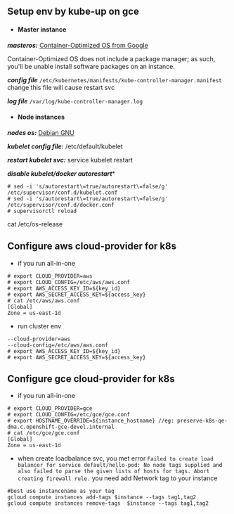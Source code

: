 ## Setup env by kube-up on gce
* #### Master instance
***masteros:*** [Container-Optimized OS from Google](https://cloud.google.com/compute/docs/containers/vm-image/)

Container-Optimized OS does not include a package manager; as such, you'll be unable install software packages on an instance.

***config file*** ```/etc/kubernetes/manifests/kube-controller-manager.manifest``` change this file will cause restart svc

***log file*** ```/var/log/kube-controller-manager.log```

* #### Node instances

***nodes os:*** [Debian GNU](http://www.debian.org/)

***kubelet config file:*** /etc/default/kubelet

***restart kubelet svc:*** service kubelet restart

***disable kubelet/docker autorestart****
```
# sed -i 's/autorestart\=true/autorestart\=false/g' /etc/supervisor/conf.d/kubelet.conf
# sed -i 's/autorestart\=true/autorestart\=false/g' /etc/supervisor/conf.d/docker.conf
# supervisorctl reload
```
cat /etc/os-release


## Configure aws cloud-provider for k8s
* if you run all-in-one
```
# export CLOUD_PROVIDER=aws
# export CLOUD_CONFIG=/etc/aws/aws.conf
# export AWS_ACCESS_KEY_ID=${key_id}
# export AWS_SECRET_ACCESS_KEY=${access_key}
# cat /etc/aws/aws.conf
[Global]
Zone = us-east-1d
```

* run cluster env
```
--cloud-provider=aws
--cloud-config=/etc/aws/aws.conf
# export AWS_ACCESS_KEY_ID=${key_id}
# export AWS_SECRET_ACCESS_KEY=${access_key}
```

## Configure gce cloud-provider for k8s
* if you run all-in-one
```
# export CLOUD_PROVIDER=gce
# export CLOUD_CONFIG=/etc/gce/gce.conf
# export HOSTNAME_OVERRIDE=${instance_hostname} //eg: preserve-k8s-qe-dma.c.openshift-gce-devel.internal
# cat /etc/gce/gce.conf
[Global]
Zone = us-east-1d
```
* when create loadbalance svc, you met error `Failed to create load balancer for service default/hello-pod: No node tags supplied and also failed to parse the given lists of hosts for tags. Abort creating firewall rule.`
you need add Network tag to your instance
```
#best use instancename as your tag
gcloud compute instances add-tags $instance --tags tag1,tag2
gcloud compute instances remove-tags  $instance --tags tag1,tag2
```
